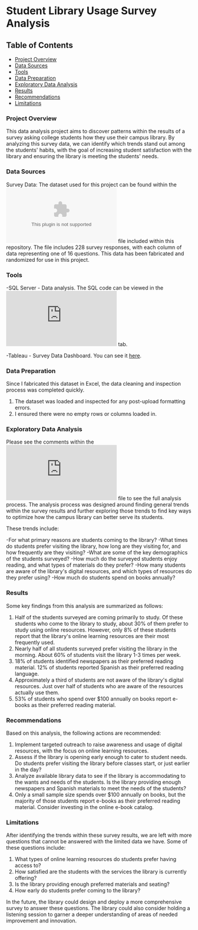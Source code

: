 # Student Library Usage Survey Analysis

## Table of Contents

- [Project Overview](#project-overview)
- [Data Sources](#data-sources)
- [Tools](#tools)
- [Data Preparation](#data-preparation)
- [Exploratory Data Analysis](#exploratory-data-analysis)
- [Results](#results)
- [Recommendations](#recommendations)
- [Limitations](#limitations)

### Project Overview

This data analysis project aims to discover patterns within the results of a survey asking college students how they use their campus library. By analyzing this survey data, we can identify which trends stand out among the students' habits, with the goal of increasing student satisfaction with the library and ensuring the library is meeting the students' needs.

### Data Sources

Survey Data: The dataset used for this project can be found within the !['studentsLibraryHabitsSurvey.csv'](https://github.com/erinlikins/PortfolioProjects/blob/main/studentLibraryHabitsSurvey.csv) file included within this repository. The file includes 228 survey responses, with each column of data representing one of 16 questions. This data has been fabricated and randomized for use in this project. 

### Tools

-SQL Server - Data analysis. The SQL code can be viewed in the ![library_survey_analysis.sql](https://github.com/erinlikins/PortfolioProjects/blob/main/library_survey_analysis.sql) tab.

-Tableau - Survey Data Dashboard. You can see it [here](https://public.tableau.com/app/profile/erin.likins/viz/StudentLibraryUsageSurveyResults/Dashboard1).

### Data Preparation

Since I fabricated this dataset in Excel, the data cleaning and inspection process was completed quickly.

1. The dataset was loaded and inspected for any post-upload formatting errors.
2. I ensured there were no empty rows or columns loaded in.

### Exploratory Data Analysis

Please see the comments within the ![SQL code](https://github.com/erinlikins/PortfolioProjects/blob/main/library_survey_analysis.sql) file to see the full analysis process.
The analysis process was designed around finding general trends within the survey results and further exploring those trends to find key ways to optimize how the campus library can better serve its students.

These trends include:

-For what primary reasons are students coming to the library?
-What times do students prefer visiting the library, how long are they visiting for, and how frequently are they visiting?
-What are some of the key demographics of the students surveyed?
-How much do the surveyed students enjoy reading, and what types of materials do they prefer?
-How many students are aware of the library's digital resources, and which types of resources do they prefer using?
-How much do students spend on books annually?

### Results

Some key findings from this analysis are summarized as follows:

1. Half of the students surveyed are coming primarily to study. Of these students who come to the library to study, about 30% of them prefer to study using online resources. However, only 8% of these students report that the library's online learning resources are their most frequently used.
2. Nearly half of all students surveyed prefer visiting the library in the morning. About 60% of students visit the library 1-3 times per week.
3. 18% of students identified newspapers as their preferred reading material. 12% of students reported Spanish as their preferred reading language.
4. Approximately a third of students are not aware of the library's digital resources. Just over half of students who are aware of the resources actually use them.
5. 53% of students who spend over $100 annually on books report e-books as their preferred reading material.

### Recommendations

Based on this analysis, the following actions are recommended:

1. Implement targeted outreach to raise awareness and usage of digital resources, with the focus on online learning resources.
2. Assess if the library is opening early enough to cater to student needs. Do students prefer visiting the library before classes start, or just earlier in the day?
3. Analyze available library data to see if the library is accommodating to the wants and needs of the students. Is the library providing enough newspapers and Spanish materials to meet the needs of the students?
4. Only a small sample size spends over $100 annually on books, but the majority of those students report e-books as their preferred reading material. Consider investing in the online e-book catalog.  

### Limitations

After identifying the trends within these survey results, we are left with more questions that cannot be answered with the limited data we have. 
Some of these questions include:

1. What types of online learning resources do students prefer having access to?
2. How satisfied are the students with the services the library is currently offering?
3. Is the library providing enough preferred materials and seating?
4. How early do students prefer coming to the library?

In the future, the library could design and deploy a more comprehensive survey to answer these questions. The library could also consider holding a listening session to garner a deeper understanding of areas of needed improvement and innovation.
